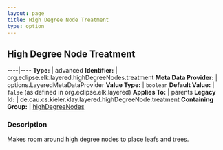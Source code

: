 ```yaml
---
layout: page
title: High Degree Node Treatment
type: option
---
```

## High Degree Node Treatment

----|----
**Type:** | advanced
**Identifier:** | org.eclipse.elk.layered.highDegreeNodes.treatment
**Meta Data Provider:** | options.LayeredMetaDataProvider
**Value Type:** | `boolean`
**Default Value:** | `false` (as defined in org.eclipse.elk.layered)
**Applies To:** | parents
**Legacy Id:** | de.cau.cs.kieler.klay.layered.highDegreeNode.treatment
**Containing Group:** | [highDegreeNodes](org-eclipse-elk-layered-highDegreeNodes)

### Description

Makes room around high degree nodes to place leafs and trees.
